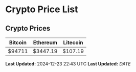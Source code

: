 # Crypto Price List

## Crypto Prices
| Bitcoin | Ethereum | Litecoin |
| ------- | -------- | -------- |
| $94711 | $3447.19 | $107.19 |
**Last Updated:** 2024-12-23 22:43 UTC
**Last Updated:** $DATE$
